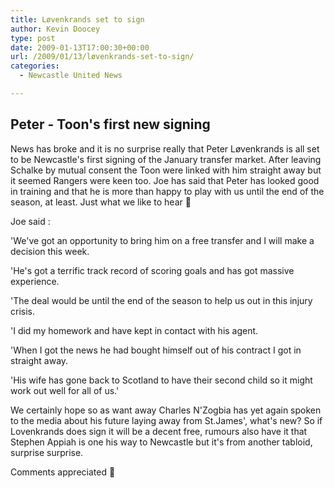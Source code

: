 ```yaml
---
title: Løvenkrands set to sign
author: Kevin Doocey
type: post
date: 2009-01-13T17:00:30+00:00
url: /2009/01/13/løvenkrands-set-to-sign/
categories:
  - Newcastle United News

---
```

## Peter - Toon's first new signing

News has broke and it is no surprise really that Peter Løvenkrands is all set to be Newcastle's first signing of the January transfer market. After leaving Schalke by mutual consent the Toon were linked with him straight away but it seemed Rangers were keen too. Joe has said that Peter has looked good in training and that he is more than happy to play with us until the end of the season, at least. Just what we like to hear 🙂

Joe said :

'We've got an opportunity to bring him on a free transfer and I will make a decision this week.

'He's got a terrific track record of scoring goals and has got massive experience.

'The deal would be until the end of the season to help us out in this injury crisis.

'I did my homework and have kept in contact with his agent.

'When I got the news he had bought himself out of his contract I got in straight away.

'His wife has gone back to Scotland to have their second child so it might work out well for all of us.'

We certainly hope so as want away Charles N'Zogbia has yet again spoken to the media about his future laying away from St.James', what's new? So if Lovenkrands does sign it will be a decent free, rumours also have it that Stephen Appiah is one his way to Newcastle but it's from another tabloid, surprise surprise.

Comments appreciated 🙂
